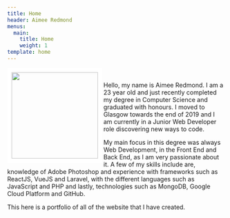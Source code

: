 ```yaml
---
title: Home
header: Aimee Redmond
menus:
  main:
    title: Home
    weight: 1
template: home
---
```

<img align="left" src="/images/aportraitsubmission.jpg" width="200" height="200" style="border: 10px solid white;"/>

<br />

Hello, my name is Aimee Redmond. I am a 23 year old and just recently completed my degree in Computer Science and graduated with honours. I moved to Glasgow towards the end of 2019 and I am currently in a Junior Web Developer role discovering new ways to code. 

My main focus in this degree was always Web Development, in the Front End and Back End, as I am very passionate about it. A few of my skills include are, knowledge of Adobe Photoshop and experience with frameworks such as ReactJS, VueJS and Laravel, with the different languages such as JavaScript and PHP and lastly, technologies such as MongoDB, Google Cloud Platform and GitHub.

This here is a portfolio of all of the website that I have created.
